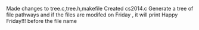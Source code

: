 Made changes to tree.c,tree.h,makefile
Created cs2014.c
Generate a tree of file pathways and if the files are modifed on Friday , it will print Happy Friday!!! before the file name 
